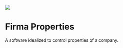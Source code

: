 
![](https://i.imgur.com/JsLCDLY.png)

# Firma Properties
A software idealized to control properties of a company.
